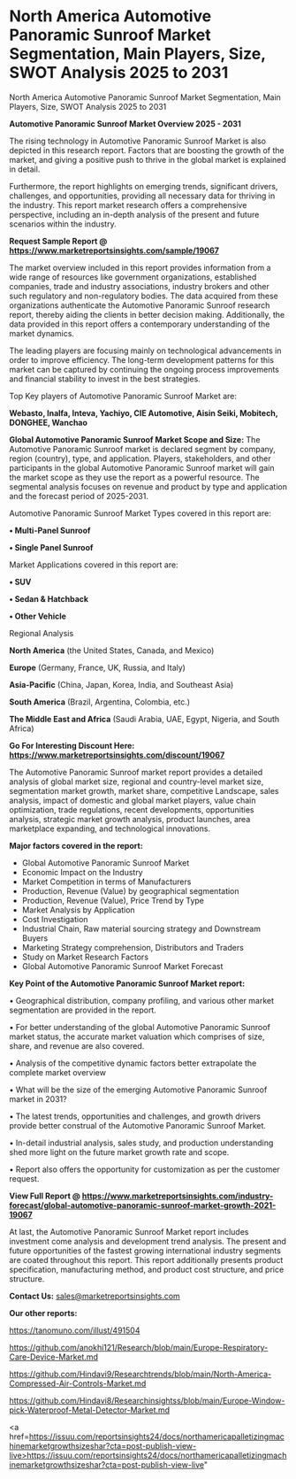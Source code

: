 # North America Automotive Panoramic Sunroof Market Segmentation, Main Players, Size, SWOT Analysis 2025 to 2031
North America Automotive Panoramic Sunroof Market Segmentation, Main Players, Size, SWOT Analysis 2025 to 2031

<Strong> Automotive Panoramic Sunroof Market Overview 2025 - 2031</strong>

The rising technology in Automotive Panoramic Sunroof Market is also depicted in this research report. Factors that are boosting the growth of the market, and giving a positive push to thrive in the global market is explained in detail.

Furthermore, the report highlights on emerging trends, significant drivers, challenges, and opportunities, providing all necessary data for thriving in the industry. This report market research offers a comprehensive perspective, including an in-depth analysis of the present and future scenarios within the industry.

<strong>Request Sample Report @ <a href=https://www.marketreportsinsights.com/sample/19067>https://www.marketreportsinsights.com/sample/19067</a></strong>

The market overview included in this report provides information from a wide range of resources like government organizations, established companies, trade and industry associations, industry brokers and other such regulatory and non-regulatory bodies. The data acquired from these organizations authenticate the Automotive Panoramic Sunroof research report, thereby aiding the clients in better decision making. Additionally, the data provided in this report offers a contemporary understanding of the market dynamics.

The leading players are focusing mainly on technological advancements in order to improve efficiency. The long-term development patterns for this market can be captured by continuing the ongoing process improvements and financial stability to invest in the best strategies.

Top Key players of Automotive Panoramic Sunroof Market are:

<strong>Webasto, Inalfa, Inteva, Yachiyo, CIE Automotive, Aisin Seiki, Mobitech, DONGHEE, Wanchao</strong>

<strong><b>Global Automotive Panoramic Sunroof Market Scope and Size:</b></strong>
The Automotive Panoramic Sunroof market is declared segment by company, region (country), type, and application. Players, stakeholders, and other participants in the global Automotive Panoramic Sunroof market will gain the market scope as they use the report as a powerful resource. The segmental analysis focuses on revenue and product by type and application and the forecast period of 2025-2031.

Automotive Panoramic Sunroof Market Types covered in this report are:

<strong>• Multi-Panel Sunroof

• Single Panel Sunroof</strong>

Market Applications covered in this report are:

<strong>• SUV

• Sedan & Hatchback

• Other Vehicle</strong> 

Regional Analysis

<strong>North America</strong> (the United States, Canada, and Mexico)

<strong>Europe</strong> (Germany, France, UK, Russia, and Italy)

<strong>Asia-Pacific</strong> (China, Japan, Korea, India, and Southeast Asia)

<strong>South America</strong> (Brazil, Argentina, Colombia, etc.)

<strong>The Middle East and Africa</strong> (Saudi Arabia, UAE, Egypt, Nigeria, and South Africa)

<strong>Go For Interesting Discount Here: <a href=https://www.marketreportsinsights.com/discount/19067>https://www.marketreportsinsights.com/discount/19067</a></strong>

The Automotive Panoramic Sunroof market report provides a detailed analysis of global market size, regional and country-level market size, segmentation market growth, market share, competitive Landscape, sales analysis, impact of domestic and global market players, value chain optimization, trade regulations, recent developments, opportunities analysis, strategic market growth analysis, product launches, area marketplace expanding, and technological innovations.

<strong><b>Major factors covered in the report:</b></strong>
<ul>
  <li>Global Automotive Panoramic Sunroof Market </li>
  <li>Economic Impact on the Industry</li>
  <li>Market Competition in terms of Manufacturers</li>
  <li>Production, Revenue (Value) by geographical segmentation</li>
  <li>Production, Revenue (Value), Price Trend by Type</li>
  <li>Market Analysis by Application</li>
  <li>Cost Investigation</li>
  <li>Industrial Chain, Raw material sourcing strategy and Downstream Buyers</li>
  <li>Marketing Strategy comprehension, Distributors and Traders</li>
  <li>Study on Market Research Factors</li>
  <li>Global Automotive Panoramic Sunroof Market Forecast</li>
</ul>

<strong><b>Key Point of the Automotive Panoramic Sunroof Market report:</b></strong>

• Geographical distribution, company profiling, and various other market segmentation are provided in the report.

• For better understanding of the global Automotive Panoramic Sunroof market status, the accurate market valuation which comprises of size, share, and revenue are also covered.

• Analysis of the competitive dynamic factors better extrapolate the complete market overview

• What will be the size of the emerging Automotive Panoramic Sunroof market in 2031?

• The latest trends, opportunities and challenges, and growth drivers provide better construal of the Automotive Panoramic Sunroof Market.

• In-detail industrial analysis, sales study, and production understanding shed more light on the future market growth rate and scope.

• Report also offers the opportunity for customization as per the customer request.

<strong><b>View Full Report @ <a href=https://www.marketreportsinsights.com/industry-forecast/global-automotive-panoramic-sunroof-market-growth-2021-19067>https://www.marketreportsinsights.com/industry-forecast/global-automotive-panoramic-sunroof-market-growth-2021-19067</a></b></strong>


At last, the Automotive Panoramic Sunroof Market report includes investment come analysis and development trend analysis. The present and future opportunities of the fastest growing international industry segments are coated throughout this report. This report additionally presents product specification, manufacturing method, and product cost structure, and price structure.

<strong>Contact Us:</strong>
sales@marketreportsinsights.com

<strong>Our other reports:</strong>

<a href=https://tanomuno.com/illust/491504>https://tanomuno.com/illust/491504</a>

<a href=https://github.com/anokhi121/Research/blob/main/Europe-Respiratory-Care-Device-Market.md>https://github.com/anokhi121/Research/blob/main/Europe-Respiratory-Care-Device-Market.md</a>

<a href=https://github.com/Hindavi9/Researchtrends/blob/main/North-America-Compressed-Air-Controls-Market.md>https://github.com/Hindavi9/Researchtrends/blob/main/North-America-Compressed-Air-Controls-Market.md</a>

<a href=https://github.com/Hindavi8/Researchinsightss/blob/main/Europe-Window-pick-Waterproof-Metal-Detector-Market.md>https://github.com/Hindavi8/Researchinsightss/blob/main/Europe-Window-pick-Waterproof-Metal-Detector-Market.md</a>

<a href=https://issuu.com/reportsinsights24/docs/northamericapalletizingmachinemarketgrowthsizeshar?cta=post-publish-view-live>https://issuu.com/reportsinsights24/docs/northamericapalletizingmachinemarketgrowthsizeshar?cta=post-publish-view-live</a>"

